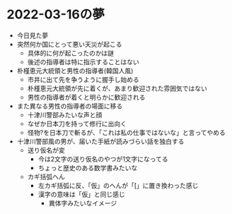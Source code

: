 # 2022-03-16の夢

- 今日見た夢
- 突然何か国にとって悪い天災が起こる
  - 具体的に何が起こったのかは謎
  - 後述の指導者は特に指示することはない
- 朴槿恵元大統領と男性の指導者(韓国人風)
  - 市井に出て先を争うように握手し始める
  - 朴槿恵元大統領が先に着くが、あまり歓迎された雰囲気ではない
  - 男性の指導者が着くと明らかに歓迎される
- また異なる男性の指導者の場面に移る
  - 十津川警部みたいな声と顔
  - なぜか日本刀を持って修行に出向く
  - 怪物?を日本刀で斬るが、「これは私の仕事ではないな」と言ってやめる
- 十津川警部風の男が、届いた手紙が読みづらい話を独白する
  - 送り仮名が変
    - 今は2文字の送り仮名のやつが1文字になってる
    - ちょっと歴史のある数学書みたいな
  - カギ括弧へん
    - 左カギ括弧に反、「仮」のへんが「[」に置き換わった感じ
    - 漢字の意味は「仮」と同じ感じ
      - 異体字みたいなイメージ
